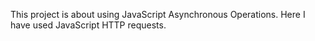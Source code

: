 This project is about using JavaScript Asynchronous Operations.
Here I have used JavaScript HTTP requests.
